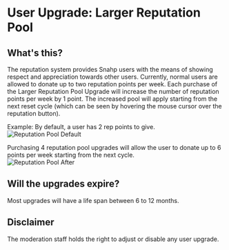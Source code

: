 User Upgrade: Larger Reputation Pool
===

What's this?
---
The reputation system provides Snahp users with the means of showing respect and appreciation towards other users.
Currently, normal users are allowed to donate up to two reputation points per week. Each purchase of the Larger Reputation Pool Upgrade will increase the number of reputation points per week by 1 point. The increased pool will apply starting from the next reset cycle (which can be seen by hovering the mouse cursor over the reputation button).

Example:
By default, a user  has 2 rep points to give.   
![Reputation Pool Default](https://i.imgur.com/PKOR3hm.png "Reputation Pool Default")

Purchasing 4 reputation pool upgrades will allow the user to donate up to 6 points per week starting from the next cycle.   
![Reputation Pool After](https://i.imgur.com/oRgIHjb.png "Reputation Pool After")

Will the upgrades expire?
---
Most upgrades will have a life span between 6 to 12 months.

Disclaimer
---
The moderation staff holds the right to adjust or disable any user upgrade.
